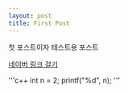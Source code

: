 ```yaml
---
layout: post
title: First Post
---
```

첫 포스트이자 테스트용 포스트

[네이버 링크 걸기](https://www.naver.com)

'''c++
int n = 2;
printf("%d", n);
'''

